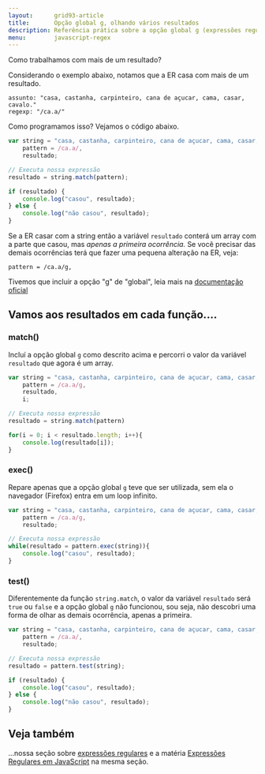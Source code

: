 ```yaml
---
layout:      grid93-article
title:       Opção global g, olhando vários resultados
description: Referência prática sobre a opção global g (expressões regulares) - JavaScript
menu:        javascript-regex
---
```


Como trabalhamos com mais de um resultado?

Considerando o exemplo abaixo, notamos que a ER casa com mais de um resultado.

    assunto: "casa, castanha, carpinteiro, cana de açucar, cama, casar, cavalo."
    regexp: "/ca.a/"

Como programamos isso? Vejamos o código abaixo.

```javascript
var string = "casa, castanha, carpinteiro, cana de açucar, cama, casar, cavalo.",
    pattern = /ca.a/,
    resultado;

// Executa nossa expressão
resultado = string.match(pattern);

if (resultado) {
    console.log("casou", resultado);
} else {
    console.log("não casou", resultado);
}
```


Se a ER casar com a string então a variável `resultado` conterá um array com a parte que casou, mas *apenas a primeira
ocorrência.* Se você precisar das demais ocorrências terá que fazer uma pequena alteração na ER, veja:

    pattern = /ca.a/g,

Tivemos que incluir a opção "g" de "global", leia mais na 
[documentação oficial](https://developer.mozilla.org/en-US/docs/Web/JavaScript/Reference/Global_Objects/String/match?redirectlocale=en-US&redirectslug=JavaScript%2FReference%2FGlobal_Objects%2FString%2Fmatch "link-externo")



Vamos aos resultados em cada função....
---


### match()

Incluí a opção global `g` como descrito acima e percorri o valor da variável `resultado` que agora é um array.


```javascript
var string = "casa, castanha, carpinteiro, cana de açucar, cama, casar, cavalo.",
    pattern = /ca.a/g,
    resultado,
    i;

// Executa nossa expressão
resultado = string.match(pattern)

for(i = 0; i < resultado.length; i++){
    console.log(resultado[i]);
}
```


### exec()

Repare apenas que a opção global `g` teve que ser utilizada, sem ela o navegador (Firefox) entra em um loop infinito.

```javascript
var string = "casa, castanha, carpinteiro, cana de açucar, cama, casar, cavalo.",
    pattern = /ca.a/g,
    resultado;

// Executa nossa expressão
while(resultado = pattern.exec(string)){
    console.log("casou", resultado);
}
```


###  test()

Diferentemente da função `string.match`, o valor da variável `resultado` será `true` ou `false` e a opção global
`g` não funcionou, sou seja, não descobri uma forma de olhar as demais ocorrência, apenas a primeira.



```javascript
var string = "casa, castanha, carpinteiro, cana de açucar, cama, casar, cavalo.",
    pattern = /ca.a/,
    resultado;

// Executa nossa expressão
resultado = pattern.test(string);

if (resultado) {
    console.log("casou", resultado);
} else {
    console.log("não casou", resultado);
}
```


Veja também
---

...nossa seção sobre [expressões regulares](/regex/) e a matéria [Expressões Regulares em JavaScript](/regex/javascript-expressoes-regulares/)
na mesma seção.